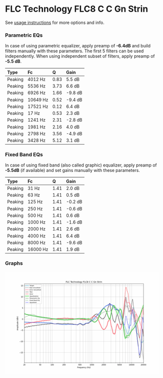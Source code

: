 # FLC Technology FLC8 C C Gn Strin
See [usage instructions](https://github.com/jaakkopasanen/AutoEq#usage) for more options and info.

### Parametric EQs
In case of using parametric equalizer, apply preamp of **-6.4dB** and build filters manually
with these parameters. The first 5 filters can be used independently.
When using independent subset of filters, apply preamp of **-5.5 dB**.

| Type    | Fc       |    Q | Gain    |
|:--------|:---------|:-----|:--------|
| Peaking | 4012 Hz  | 0.83 | 5.5 dB  |
| Peaking | 5536 Hz  | 3.73 | 6.6 dB  |
| Peaking | 6926 Hz  | 1.66 | -9.8 dB |
| Peaking | 10649 Hz | 0.52 | -9.4 dB |
| Peaking | 17521 Hz | 0.12 | 6.4 dB  |
| Peaking | 17 Hz    | 0.53 | 2.3 dB  |
| Peaking | 1241 Hz  | 2.31 | -2.8 dB |
| Peaking | 1981 Hz  | 2.16 | 4.0 dB  |
| Peaking | 2798 Hz  | 3.56 | -4.9 dB |
| Peaking | 3428 Hz  | 5.12 | 3.1 dB  |

### Fixed Band EQs
In case of using fixed band (also called graphic) equalizer, apply preamp of **-5.5dB**
(if available) and set gains manually with these parameters.

| Type    | Fc       |    Q | Gain    |
|:--------|:---------|:-----|:--------|
| Peaking | 31 Hz    | 1.41 | 2.0 dB  |
| Peaking | 63 Hz    | 1.41 | 0.5 dB  |
| Peaking | 125 Hz   | 1.41 | -0.2 dB |
| Peaking | 250 Hz   | 1.41 | -0.6 dB |
| Peaking | 500 Hz   | 1.41 | 0.6 dB  |
| Peaking | 1000 Hz  | 1.41 | -1.6 dB |
| Peaking | 2000 Hz  | 1.41 | 2.6 dB  |
| Peaking | 4000 Hz  | 1.41 | 6.4 dB  |
| Peaking | 8000 Hz  | 1.41 | -9.6 dB |
| Peaking | 16000 Hz | 1.41 | 1.9 dB  |

### Graphs
![](./FLC%20Technology%20FLC8%20C%20C%20Gn%20Strin.png)